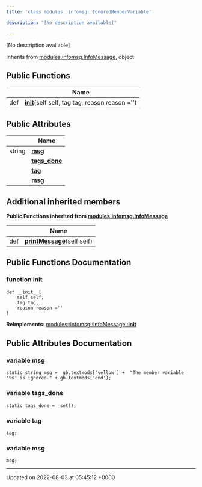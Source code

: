 ```yaml
---
title: 'class modules::infomsg::IgnoredMemberVariable'

description: "[No description available]"

---
```









[No description available]

Inherits from [modules.infomsg.InfoMessage](/documentation/code/darkbit/classes/classmodules_1_1infomsg_1_1infomessage/), object

## Public Functions

|                | Name           |
| -------------- | -------------- |
| def | **[__init__](/documentation/code/darkbit/classes/classmodules_1_1infomsg_1_1ignoredmembervariable/#function---init--)**(self self, tag tag, reason reason ='') |

## Public Attributes

|                | Name           |
| -------------- | -------------- |
| string | **[msg](/documentation/code/darkbit/classes/classmodules_1_1infomsg_1_1ignoredmembervariable/#variable-msg)**  |
| | **[tags_done](/documentation/code/darkbit/classes/classmodules_1_1infomsg_1_1ignoredmembervariable/#variable-tags-done)**  |
| | **[tag](/documentation/code/darkbit/classes/classmodules_1_1infomsg_1_1ignoredmembervariable/#variable-tag)**  |
| | **[msg](/documentation/code/darkbit/classes/classmodules_1_1infomsg_1_1ignoredmembervariable/#variable-msg)**  |

## Additional inherited members

**Public Functions inherited from [modules.infomsg.InfoMessage](/documentation/code/darkbit/classes/classmodules_1_1infomsg_1_1infomessage/)**

|                | Name           |
| -------------- | -------------- |
| def | **[printMessage](/documentation/code/darkbit/classes/classmodules_1_1infomsg_1_1infomessage/#function-printmessage)**(self self) |


## Public Functions Documentation

### function __init__

```
def __init__(
    self self,
    tag tag,
    reason reason =''
)
```


**Reimplements**: [modules::infomsg::InfoMessage::__init__](/documentation/code/darkbit/classes/classmodules_1_1infomsg_1_1infomessage/#function---init--)


## Public Attributes Documentation

### variable msg

```
static string msg =  gb.textmods['yellow'] +  "The member variable '%s' is ignored." + gb.textmods['end'];
```


### variable tags_done

```
static tags_done =  set();
```


### variable tag

```
tag;
```


### variable msg

```
msg;
```


-------------------------------

Updated on 2022-08-03 at 05:45:12 +0000